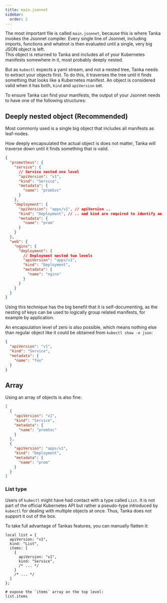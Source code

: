 ```yaml
---
title: main.jsonnet
sidebar:
  order: 2
---
```


The most important file is called `main.jsonnet`, because this is where Tanka
invokes the Jsonnet compiler. Every single line of Jsonnet, including
imports, functions and whatnot is then evaluated until a single, very big JSON
object is left.  
This object is returned to Tanka and includes all of your Kubernetes manifests
somewhere in it, most probably deeply nested.

But as `kubectl` expects a yaml stream, and not a nested tree, Tanka needs to
extract your objects first. To do this, it traverses the tree until it finds
something that looks like a Kubernetes manifest. An object is considered valid
when it has both, `kind` and `apiVersion` set.

To ensure Tanka can find your manifests, the output of your Jsonnet needs to
have one of the following structures:

## Deeply nested object (Recommended)

Most commonly used is a single big object that includes all manifests as
leaf-nodes.

How deeply encapsulated the actual object is does not matter, Tanka will
traverse down until it finds something that is valid.

```json
{
  "prometheus": {
    "service": {
      // Service nested one level
      "apiVersion": "v1",
      "kind": "Service",
      "metadata": {
        "name": "promSvc"
      }
    },
    "deployment": {
      "apiVersion": "apps/v1", // apiVersion ..
      "kind": "Deployment", // .. and kind are required to identify an object.
      "metadata": {
        "name": "prom"
      }
    }
  },
  "web": {
    "nginx": {
      "deployment": {
        // Deployment nested two levels
        "apiVersion": "apps/v1",
        "kind": "Deployment",
        "metadata": {
          "name": "nginx"
        }
      }
    }
  }
}
```

Using this technique has the big benefit that it is self-documenting, as the
nesting of keys can be used to logically group related manifests, for example by
application.

An encapsulation level of zero is also possible, which means nothing else than
regular object like it could be obtained from `kubectl show -o json`:

```json
{
  "apiVersion": "v1",
  "kind": "Service",
  "metadata": {
    "name": "foo"
  }
}
```

## Array

Using an array of objects is also fine:

```json
[
  {
    "apiVersion": "v1",
    "kind": "Service",
    "metadata": {
      "name": "promSvc"
    }
  },
  {
    "apiVersion": "apps/v1",
    "kind": "Deployment",
    "metadata": {
      "name": "prom"
    }
  }
]
```

### List type

Users of `kubectl` might have had contact with a type called `List`. It is not
part of the official Kubernetes API but rather a pseudo-type introduced by
`kubectl` for dealing with multiple objects at once. Thus, Tanka does not
support it out of the box.

To take full advantage of Tankas features, you can manually flatten it:

```jsonnet
local list = {
  apiVersion: "v1",
  kind: "List",
  items: [
    {
      apiVersion: "v1",
      kind: "Service",
      /* ... */
    }
    /* ... */
  ]
};

# expose the `items` array on the top level:
list.items
```
